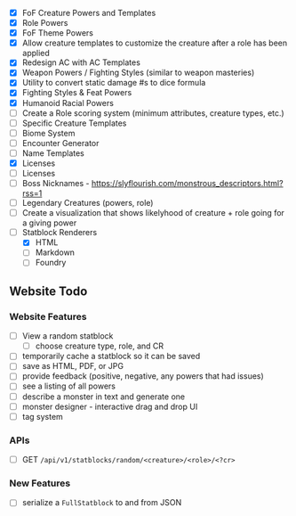 - [x] FoF Creature Powers and Templates
- [x] Role Powers
- [x] FoF Theme Powers
- [x] Allow creature templates to customize the creature after a role has been applied
- [x] Redesign AC with AC Templates
- [x] Weapon Powers / Fighting Styles (similar to weapon masteries)
- [x] Utility to convert static damage #s to dice formula
- [x] Fighting Styles & Feat Powers
- [x] Humanoid Racial Powers
- [ ] Create a Role scoring system (minimum attributes, creature types, etc.)
- [ ] Specific Creature Templates
- [ ] Biome System
- [ ] Encounter Generator
- [ ] Name Templates
- [x] Licenses
- [ ] Licenses
- [ ] Boss Nicknames - https://slyflourish.com/monstrous_descriptors.html?rss=1
- [ ] Legendary Creatures (powers, role)
- [ ] Create a visualization that shows likelyhood of creature + role going for a giving power
- [ ] Statblock Renderers
  - [x] HTML
  - [ ] Markdown
  - [ ] Foundry

## Website Todo

### Website Features

- [ ] View a random statblock
  - [ ] choose creature type, role, and CR
- [ ] temporarily cache a statblock so it can be saved
- [ ] save as HTML, PDF, or JPG
- [ ] provide feedback (positive, negative, any powers that had issues)
- [ ] see a listing of all powers
- [ ] describe a monster in text and generate one
- [ ] monster designer - interactive drag and drop UI
- [ ] tag system

### APIs

- [ ] GET `/api/v1/statblocks/random/<creature>/<role>/<?cr>`

### New Features

- [ ] serialize a `FullStatblock` to and from JSON
